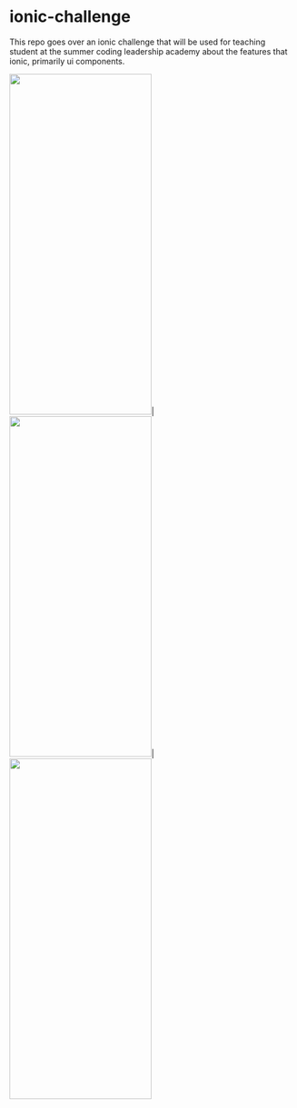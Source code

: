 # ionic-challenge
This repo goes over an ionic challenge that will be used for teaching student at the summer coding leadership academy about the features that ionic, primarily ui components. 


<img src="https://i.ibb.co/74fTRvD/Screen-Shot-2021-07-06-at-12-04-16-AM.png" width="250" height="600">|
<img src="https://i.ibb.co/fSS5RfG/Screen-Shot-2021-07-06-at-12-04-29-AM.png" width="250" height="600">|
<img src="https://i.ibb.co/k4F6WMr/Screen-Shot-2021-07-06-at-12-36-19-AM.png" width="250" height="600">

